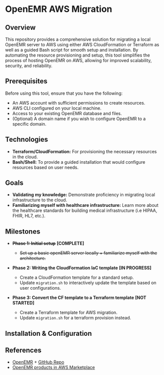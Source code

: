 # OpenEMR AWS Migration

## Overview

This repository provides a comprehensive solution for migrating a local OpenEMR server to AWS using either AWS CloudFormation or Terraform as well as a guided Bash script for smooth setup and installation. By automating the resource provisioning and setup, this tool simplifies the process of hosting OpenEMR on AWS, allowing for improved scalability, security, and reliability.

## Prerequisites

Before using this tool, ensure that you have the following:

- An AWS account with sufficient permissions to create resources.
- AWS CLI configured on your local machine.
- Access to your existing OpenEMR database and files.
- (Optional) A domain name if you wish to configure OpenEMR to a specific domain.

## Technologies

- **Terraform/CloudFormation:** For provisioning the necessary resources in the cloud.
- **Bash/Shell:** To provide a guided installation that would configure resources based on user needs.

## Goals

- **Validating my knowledge:** Demonstrate proficiency in migrating local infrastructure to the cloud.
- **Familiarizing myself with healthcare infrastructure:** Learn more about the healthcare standards for building medical infrastructure (i.e HIPAA, FHIR, HL7, etc.).

## Milestones

- ~~**Phase 1: Initial setup**~~ **[COMPLETE]**
  - ~~Set up a basic openEMR server locally + familiarize myself with the architecture.~~

- **Phase 2: Writing the CloudFormation IaC template** **[IN PROGRESS]**
  - Create a CloudFormation template for a standard setup.
  - Update `migration.sh` to interactively update the template based on user configurations.

- **Phase 3: Convert the CF template to a Terraform template** **[NOT STARTED]**
  - Create a Terraform template for AWS migration.
  - Update `migration.sh` for a terraform provision instead.

## Installation & Configuration

## References

- [OpenEMR](https://www.open-emr.org/) + [GitHub Repo](https://github.com/openemr/openemr)
- [OpenEMR products in AWS Marketplace](https://aws.amazon.com/marketplace/seller-profile?id=bec33905-edcb-4c30-b3ae-e2960a9a5ef4&ref=dtl_B07BBT4C1H)
